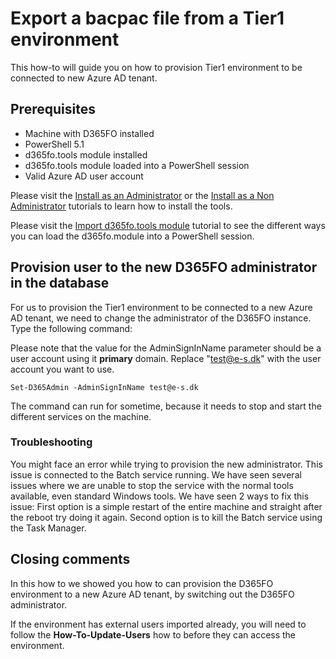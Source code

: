 ﻿# **Export a bacpac file from a Tier1 environment**

This how-to will guide you on how to provision Tier1 environment to be connected to new Azure AD tenant.

## **Prerequisites**
* Machine with D365FO installed
* PowerShell 5.1
* d365fo.tools module installed
* d365fo.tools module loaded into a PowerShell session
* Valid Azure AD user account

Please visit the [Install as an Administrator](https://github.com/d365collaborative/d365fo.tools/wiki/Tutorial-First-Time-Install-Administrator) or the [Install as a Non Administrator](https://github.com/d365collaborative/d365fo.tools/wiki/Tutorial-First-Time-Install-Non-Administrator) tutorials to learn how to install the tools.

Please visit the [Import d365fo.tools module](https://github.com/d365collaborative/d365fo.tools/wiki/Tutorial-First-Time-Import-Module) tutorial to see the different ways you can load the d365fo.module into a PowerShell session.

## **Provision user to the new D365FO administrator in the database**
For us to provision the Tier1 environment to be connected to a new Azure AD tenant, we need to change the administrator of the D365FO instance. Type the following command:

Please note that the value for the AdminSignInName parameter should be a user account using it **primary** domain. Replace "test@e-s.dk" with the user account you want to use.

```
Set-D365Admin -AdminSignInName test@e-s.dk
```

The command can run for sometime, because it needs to stop and start the different services on the machine.

### **Troubleshooting**
You might face an error while trying to provision the new administrator. This issue is connected to the Batch service running. We have seen several issues where we are unable to stop the service with the normal tools available, even standard Windows tools. We have seen 2 ways to fix this issue: First option is a simple restart of the entire machine and straight after the reboot try doing it again. Second option is to kill the Batch service using the Task Manager.

## **Closing comments**
In this how to we showed you how to can provision the D365FO environment to a new Azure AD tenant, by switching out the D365FO administrator.

If the environment has external users imported already, you will need to follow the **How-To-Update-Users** how to before they can access the environment.